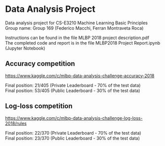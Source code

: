 # Data Analysis Project
Data analysis project for CS-E3210 Machine Learning Basic Principles  
Group name: Group 169 (Federico Macchi, Ferran Montraveta Roca)

Instructions can be found in the file MLBP 2018 project description.pdf  
The completed code and report is in the file MLBP2018 Project Report.ipynb (Jupyter Notebook)

## Accuracy competition
https://www.kaggle.com/c/mlbp-data-analysis-challenge-accuracy-2018

Final position: 21/405 (Private Leaderboard - 70% of the test data)  
Final position: 53/405 (Public Leaderboard - 30% of the test data)

## Log-loss competition
https://www.kaggle.com/c/mlbp-data-analysis-challenge-log-loss-2018/rules

Final position: 22/370 (Private Leaderboard - 70% of the test data)  
Final position: 23/370 (Public Leaderboard - 30% of the test data)
